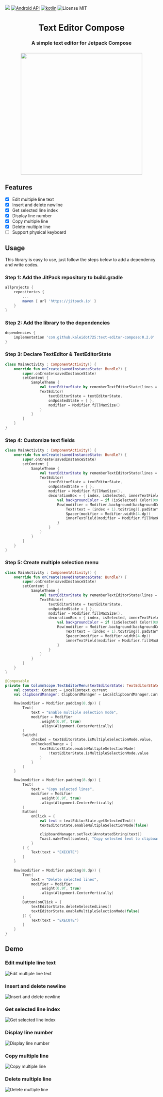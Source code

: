 [![](https://jitpack.io/v/kaleidot725/text-editor-compose.svg)](https://jitpack.io/#kaleidot725/text-editor-compose)
[![Android API](https://img.shields.io/badge/api-24%2B-brightgreen.svg)](https://android-arsenal.com/api?level=24)
[![kotlin](https://img.shields.io/github/languages/top/kaleidot725/text-editor-compose)](https://kotlinlang.org/)
![License MIT](https://img.shields.io/github/license/kaleidot725/text-editor-compose)

<h1 align="center">
    Text Editor Compose
</h1>

<h3 align="center">
    A simple text editor for Jetpack Compose
</h3>

<h3 align="center">
    <img align="center" width=400 src="https://github.com/kaleidot725/text-editor-compose/blob/main/demo.gif">
</h3>

## Features

- [x] Edit multiple line text
- [x] Insert and delete newline
- [x] Get selected line index
- [x] Display line number
- [x] Copy multiple line
- [x] Delete multiple line
- [ ] Support physical keyboard

## Usage

This library is easy to use, just follow the steps below to add a dependency and write codes.

### Step 1: Add the JitPack repository to build.gradle

```groovy
allprojects {
	repositories {
		...
		maven { url 'https://jitpack.io' }
	}
}
```

### Step 2: Add the library to the dependencies

```groovy
dependencies {
	implementation 'com.github.kaleidot725:text-editor-compose:0.2.0'
}
```

### Step 3: Declare TextEditor & TextEditorState

```kotlin
class MainActivity : ComponentActivity() {
    override fun onCreate(savedInstanceState: Bundle?) {
        super.onCreate(savedInstanceState)
        setContent {
            SampleTheme {
                val textEditorState by rememberTextEditorState(lines = DemoText.lines())
                TextEditor(
                    textEditorState = textEditorState, 
                    onUpdatedState = { },              
                    modifier = Modifier.fillMaxSize() 
                )
            }
        }
    }
}
```

### Step 4: Customize text fields

```kotlin
class MainActivity : ComponentActivity() {
    override fun onCreate(savedInstanceState: Bundle?) {
        super.onCreate(savedInstanceState)
        setContent {
            SampleTheme {
                val textEditorState by rememberTextEditorState(lines = DemoText.lines())
                TextEditor(
                    textEditorState = textEditorState,
                    onUpdatedState = { },
                    modifier = Modifier.fillMaxSize(),
                    decorationBox = { index, isSelected, innerTextField ->
                        val backgroundColor = if (isSelected) Color(0x8000ff00) else Color.White
                        Row(modifier = Modifier.background(backgroundColor)) {
                            Text(text = (index + 1).toString().padStart(3, '0'))
                            Spacer(modifier = Modifier.width(4.dp))
                            innerTextField(modifier = Modifier.fillMaxWidth())
                        }
                    }
                )
            }
        }
    }
}
```

### Step 5: Create multiple selection menu

```kotlin
class MainActivity : ComponentActivity() {
    override fun onCreate(savedInstanceState: Bundle?) {
        super.onCreate(savedInstanceState)
        setContent {
            SampleTheme {
                val textEditorState by rememberTextEditorState(lines = DemoText.lines())
                TextEditor(
                    textEditorState = textEditorState,
                    onUpdatedState = { },
                    modifier = Modifier.fillMaxSize(),
                    decorationBox = { index, isSelected, innerTextField ->
                        val backgroundColor = if (isSelected) Color(0x8000ff00) else Color.White
                        Row(modifier = Modifier.background(backgroundColor)) {
                            Text(text = (index + 1).toString().padStart(3, '0'))
                            Spacer(modifier = Modifier.width(4.dp))
                            innerTextField(modifier = Modifier.fillMaxWidth())
                        }
                    }
                )
            }
        }
    }
}

@Composable
private fun ColumnScope.TextEditorMenu(textEditorState: TextEditorState) {
    val context: Context = LocalContext.current
    val clipboardManager: ClipboardManager = LocalClipboardManager.current

    Row(modifier = Modifier.padding(8.dp)) {
        Text(
            text = "Enable multiple selection mode",
            modifier = Modifier
                .weight(0.9f, true)
                .align(Alignment.CenterVertically)
        )
        Switch(
            checked = textEditorState.isMultipleSelectionMode.value,
            onCheckedChange = {
                textEditorState.enableMultipleSelectionMode(
                    !textEditorState.isMultipleSelectionMode.value
                )
            }
        )
    }

    Row(modifier = Modifier.padding(8.dp)) {
        Text(
            text = "Copy selected lines",
            modifier = Modifier
                .weight(0.9f, true)
                .align(Alignment.CenterVertically)
        )
        Button(
            onClick = {
                val text = textEditorState.getSelectedText()
                textEditorState.enableMultipleSelectionMode(false)

                clipboardManager.setText(AnnotatedString(text))
                Toast.makeText(context, "Copy selected text to clipboard", Toast.LENGTH_SHORT).show()
            }
        ) {
            Text(text = "EXECUTE")
        }
    }
    
    Row(modifier = Modifier.padding(8.dp)) {
        Text(
            text = "Delete selected lines",
            modifier = Modifier
                .weight(0.9f, true)
                .align(Alignment.CenterVertically)
        )
        Button(onClick = {
            textEditorState.deleteSelectedLines()
            textEditorState.enableMultipleSelectionMode(false)
        }) {
            Text(text = "EXECUTE")
        }
    }
}
```

## Demo

### Edit multiple line text

![Edit multiple line text](./docs/1.gif)

### Insert and delete newline

![Insert and delete newline](./docs/2.gif)

### Get selected line index

![Get selected line index](./docs/3.gif)

### Display line number

![Display line number](./docs/4.gif)

### Copy multiple line

![Copy multiple line](./docs/5.gif)

### Delete multiple line

![Delete multiple line](./docs/6.gif)

